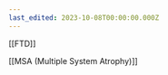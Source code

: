 ```yaml
---
last_edited: 2023-10-08T00:00:00.000Z
---
```




  

  

[[FTD]]

[[MSA (Multiple System Atrophy)]]
